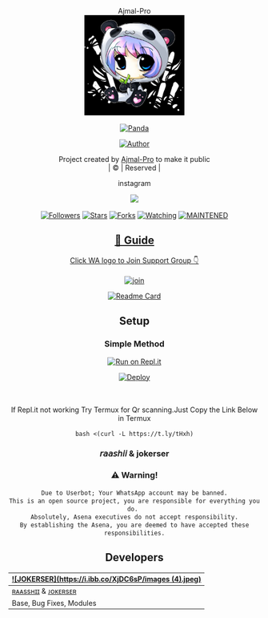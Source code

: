 <div align="center">
Ajmal-Pro
<div align="center">
  <img border-radius: 15px src="Panda.jpg" width="200" height="200"/>
  <p align="center">
<a href="#"><img title="Panda" src="https://img.shields.io/badge/-Panda-blue?&style=for-the-badge"></a>
</p>
  <p align="center">
<a href="https://github.com/Ajmal-Pro"><img title="Author" src="https://img.shields.io/badge/Author-Ajmal-Pro/Panda?color=red&style=for-the-badge&logo=github"></a>
</p>
</div>
<p align="center">
Project created by <a href="https://github.com/Ajmal-Pro">Ajmal-Pro</a> to make it public
    <br>
       | © |
        Reserved |
    <br> 
</p>
<div align="center">
instagram 
  <div align="center">
  



  <p align="center">
  <a href="httsp://github.com/Ajmal-Pro/Panda">
    <img src="https://img.shields.io/github/repo-size/Ajmal-Pro/Panda?color=green&label=Repo%20total%20size&style=plastic">
<p align="center">
<a href="https://github.com/Ajmal-Pro/followers"><img title="Followers" src="https://img.shields.io/github/followers/Ajmal-Pro?color=blue&style=flat-square"></a>
<a href="https://github.com/Ajmal-Pro/Panda/stargazers/"><img title="Stars" src="https://img.shields.io/github/stars/Ajmal-Pro/Panda?color=blue&style=flat-square"></a>
<a href="https://github.com/Ajmal-Pro/Panda/network/members"><img title="Forks" src="https://img.shields.io/github/forks/Ajmal-Pro/Panda?color=blue&style=flat-square"></a>
<a href="https://github.com/Ajmal-Pro/Panda/watchers"><img title="Watching" src="https://img.shields.io/github/watchers/Ajmal-Pro/Panda?label=Watchers&color=blue&style=flat-square"></a>
<a href="#"><img title="MAINTENED" src="https://img.shields.io/badge/UNMAINTENED-YES-blue.svg"</a>
</p>

## 📢 Guide
Click WA logo to Join Support Group 👇
    <br>
<br>
  [![join](https://github.com/Alien-alfa/PublicBot/blob/main/wlogo.svg.png)](https://chat.whatsapp.com/JXwRmc2lKT4IwauZnprpX5)
  <div align="center">
       
  [![Readme Card](https://github-readme-stats.vercel.app/api/pin/?username=farhan-dqz&repo=PublicBot&theme=nightowl)](https://github.com/farhan-dqz/PublicBot)
  </div>
    
## Setup
<div align="center">

  ### Simple Method
  
[![Run on Repl.it](https://repl.it/badge/github/quiec/whatsAlfa)](https://replit.com/@phaticusthiccy/WhatsAsena-QR)

[![Deploy](https://www.herokucdn.com/deploy/button.svg)](https://heroku.com/deploy?template=https://github.com/Ajmal-Pro/Panda)
     </div>
<br>
<br >
If Repl.it not working Try Termux for Qr scanning.Just Copy the Link Below in Termux
```
bash <(curl -L https://t.ly/tHxh)
``` 
  
### 𝘳𝘢𝘢𝘴𝘩𝘪𝘪 & jokerser


### ⚠️ Warning! 
```
Due to Userbot; Your WhatsApp account may be banned.
This is an open source project, you are responsible for everything you do. 
Absolutely, Asena executives do not accept responsibility.
By establishing the Asena, you are deemed to have accepted these responsibilities.
```

## Developers
  <div align="center">
    
  [![JOKERSER](https://i.ibb.co/XjDC6sP/images (4).jpeg)](https://github.com/J0kerser) |  
----|
[ʀᴀᴀssʜɪɪ](https://github.com/Ajmal-Pro) & [ᴊᴏᴋᴇʀsᴇʀ](https://github.com/J0kerser) |
Base, Bug Fixes, Modules | 
